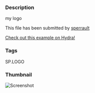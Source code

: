 ### Description 
my logo

This file has been submitted by [sperrault](https://github.com/sperrault)

[Check out this example on Hydra!](http://hydrashare.github.io/hydra/viewer?owner=sperrault&fork=hydra&id=SP.LOGO)
### Tags 
SP.LOGO
### Thumbnail 
![Screenshot](https://raw.githubusercontent.com/sperrault/hydra/master/SP.LOGO/thumbnail.png)
